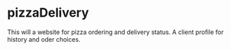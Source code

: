 # pizzaDelivery
This will a website for pizza ordering and delivery status. A client profile for history and oder choices.
